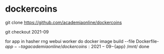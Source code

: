 # dockercoins

git clone https://github.com/academiaonline/dockercoins

git checkout 2021-09

for app in hasher rng webui worker
do
  docker image build --file Dockerfile-${app} --tag academiaonline/dockercoins:2021-09-${app} /mnt/
done

